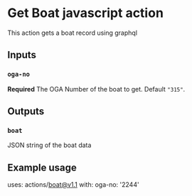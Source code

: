 # Get Boat javascript action

This action gets a boat record using graphql

## Inputs

### `oga-no`

**Required** The OGA Number of the boat to get. Default `"315"`.

## Outputs

### `boat`

JSON string of the boat data

## Example usage

uses: actions/boat@v1.1
with:
  oga-no: '2244'
